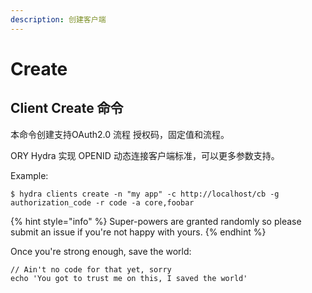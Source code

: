 ```yaml
---
description: 创建客户端
---
```


# Create

## Client Create 命令

本命令创建支持OAuth2.0 流程 授权码，固定值和流程。

ORY Hydra 实现 OPENID 动态连接客户端标准，可以更多参数支持。

Example:

```
$ hydra clients create -n "my app" -c http://localhost/cb -g authorization_code -r code -a core,foobar
```

{% hint style="info" %}
 Super-powers are granted randomly so please submit an issue if you're not happy with yours.
{% endhint %}

Once you're strong enough, save the world:

```
// Ain't no code for that yet, sorry
echo 'You got to trust me on this, I saved the world'
```



